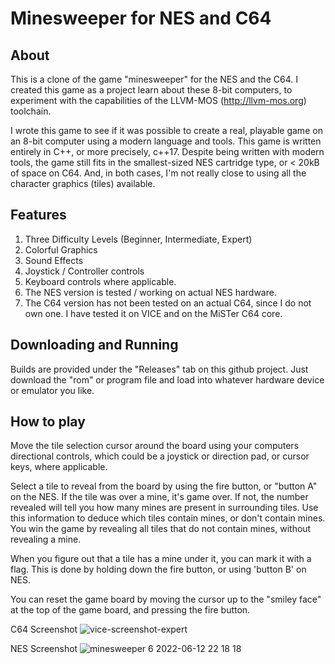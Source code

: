 # Minesweeper for NES and C64
## About

This is a clone of the game "minesweeper" for the NES and the C64. I created this game as a project learn about these
8-bit computers, to experiment with the capabilities of the LLVM-MOS (http://llvm-mos.org) toolchain.

I wrote this game to see if it was possible to create a real, playable game on an 8-bit computer using a modern language and tools.
This game is written entirely in C++, or more precisely, c++17.  Despite being written with modern tools, the game still fits in
the smallest-sized NES cartridge type, or < 20kB of space on C64.  And, in both cases, I'm not really close to using all the character
graphics (tiles) available.

## Features

1. Three Difficulty Levels (Beginner, Intermediate, Expert)
2. Colorful Graphics 
3. Sound Effects
4. Joystick / Controller controls
5. Keyboard controls where applicable.
6. The NES version is tested / working on actual NES hardware.
7. The C64 version has not been tested on an actual C64, since I do not own one.  I have tested it on VICE and on the MiSTer C64 core.

## Downloading and Running

Builds are provided under the "Releases" tab on this github project.  Just download the "rom" or 
program file and load into whatever hardware device or emulator you like.

## How to play

Move the tile selection cursor around the board using your computers directional controls, which could be a joystick or direction pad,
or cursor keys, where applicable. 

Select a tile to reveal from the board by using the fire button, or "button A" on the NES.  If the tile was over a mine, it's game over. 
If not, the number revealed will tell you how many mines are present in surrounding tiles. Use this information to deduce which 
tiles contain mines, or don't contain mines. You win the game by revealing all tiles that do not contain mines, without revealing a mine.

When you figure out that a tile has a mine under it, you can mark it with a flag. This is done by holding down the fire button, or using
'button B' on NES. 

You can reset the game board by moving the cursor up to the "smiley face" at the top of the game board, and pressing the fire button.

C64 Screenshot
![vice-screenshot-expert](https://user-images.githubusercontent.com/1659725/173267692-d6dd15c0-a485-4848-9367-b938b1e4fef5.png)

NES Screenshot
![minesweeper 6 2022-06-12 22 18 18](https://user-images.githubusercontent.com/1659725/173268126-85612b88-d84e-4266-89f2-9245b4d05341.png)

